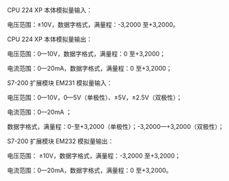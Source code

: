 CPU 224 XP 本体模拟量输入：

电压范围：±10V，数据字格式，满量程：-3,2000 至+3,2000。

CPU 224 XP 本体模拟量输出：

电压范围：0—10V，数据字格式，满量程：0 至+3,2000；

电流范围：0—20mA，数据字格式，满量程：0 至+3,2000；



S7-200 扩展模块 EM231 模拟量输入：

电压范围：0—10V，0—5V（单极性）、±5V，±2.5V（双极性）；

电流范围：0—20mA ；

数据字格式，满量程：0-至+3,2000（单极性）；-3,2000—+3,2000（双极性）；



S7-200 扩展模块 EM232 模拟量输出：

电压范围： ±10V，数据字格式，满量程：-3,2000 至+3,2000；

电流范围：0—20mA，数据字格式，满量程：0 至+3,2000。


